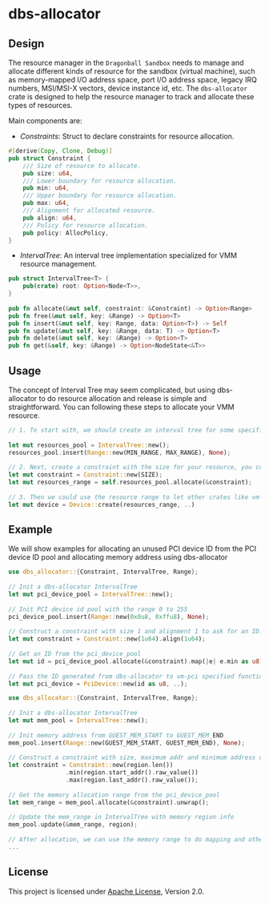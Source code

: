 # dbs-allocator

## Design

The resource manager in the `Dragonball Sandbox` needs to manage and allocate different kinds of resource for the
sandbox (virtual machine), such as memory-mapped I/O address space, port I/O address space, legacy IRQ numbers,
MSI/MSI-X vectors, device instance id, etc. The `dbs-allocator` crate is designed to help the resource manager
to track and allocate these types of resources.

Main components are:   
- *Constraints*: Struct to declare constraints for resource allocation.
```rust
#[derive(Copy, Clone, Debug)]
pub struct Constraint {
    /// Size of resource to allocate.
    pub size: u64,
    /// Lower boundary for resource allocation.
    pub min: u64,
    /// Upper boundary for resource allocation.
    pub max: u64,
    /// Alignment for allocated resource.
    pub align: u64,
    /// Policy for resource allocation.
    pub policy: AllocPolicy,
}
```
- *IntervalTree*: An interval tree implementation specialized for VMM resource management.
```rust
pub struct IntervalTree<T> {
    pub(crate) root: Option<Node<T>>,
}
​
pub fn allocate(&mut self, constraint: &Constraint) -> Option<Range>
pub fn free(&mut self, key: &Range) -> Option<T>
pub fn insert(&mut self, key: Range, data: Option<T>) -> Self
pub fn update(&mut self, key: &Range, data: T) -> Option<T>
pub fn delete(&mut self, key: &Range) -> Option<T> 
pub fn get(&self, key: &Range) -> Option<NodeState<&T>>
```

## Usage
The concept of Interval Tree may seem complicated, but using dbs-allocator to do resource allocation and release is simple and straightforward. 
You can following these steps to allocate your VMM resource.
```rust
// 1. To start with, we should create an interval tree for some specific resouces and give maximum address/id range as root node. The range here could be address range, id range, etc.
​
let mut resources_pool = IntervalTree::new(); 
resources_pool.insert(Range::new(MIN_RANGE, MAX_RANGE), None); 
​
// 2. Next, create a constraint with the size for your resource, you could also assign the maximum, minimum and alignment for the constraint. Then we could use the constraint to allocate the resource in the range we previously decided. Interval Tree will give you the appropriate range. 
let mut constraint = Constraint::new(SIZE);
let mut resources_range = self.resources_pool.allocate(&constraint);
​
// 3. Then we could use the resource range to let other crates like vm-pci / vm-device to create and maintain the device
let mut device = Device::create(resources_range, ..)
```

## Example
We will show examples for allocating an unused PCI device ID from the PCI device ID pool and allocating memory address using dbs-allocator
```rust
use dbs_allocator::{Constraint, IntervalTree, Range};
​
// Init a dbs-allocator IntervalTree
let mut pci_device_pool = IntervalTree::new();
​
// Init PCI device id pool with the range 0 to 255
pci_device_pool.insert(Range::new(0x0u8, 0xffu8), None); 
​
// Construct a constraint with size 1 and alignment 1 to ask for an ID. 
let mut constraint = Constraint::new(1u64).align(1u64); 
​
// Get an ID from the pci_device_pool
let mut id = pci_device_pool.allocate(&constraint).map(|e| e.min as u8); 
​
// Pass the ID generated from dbs-allocator to vm-pci specified functions to create pci devices
let mut pci_device = PciDevice::new(id as u8, ..);

```

```rust
use dbs_allocator::{Constraint, IntervalTree, Range};
​
// Init a dbs-allocator IntervalTree
let mut mem_pool = IntervalTree::new();
​
// Init memory address from GUEST_MEM_START to GUEST_MEM_END
mem_pool.insert(Range::new(GUEST_MEM_START, GUEST_MEM_END), None); 
​
// Construct a constraint with size, maximum addr and minimum address of memory region to ask for an memory allocation range. 
let constraint = Constraint::new(region.len())
                .min(region.start_addr().raw_value())
                .max(region.last_addr().raw_value());
​
// Get the memory allocation range from the pci_device_pool
let mem_range = mem_pool.allocate(&constraint).unwrap(); 
​
// Update the mem_range in IntervalTree with memory region info
mem_pool.update(&mem_range, region);
​
// After allocation, we can use the memory range to do mapping and other memory related work.
...
```

## License

This project is licensed under [Apache License](http://www.apache.org/licenses/LICENSE-2.0), Version 2.0.